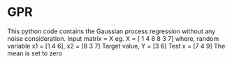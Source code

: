 # GPR
This python code contains the Gaussian process regression without any noise consideration. Input matrix = X eg. X = [ 1 4 6 8 3 7] where, random variable x1 = [1 4 6], x2 = [8 3 7] Target value, Y = [3 6] Test x = [7 4 9] The mean is set to zero
